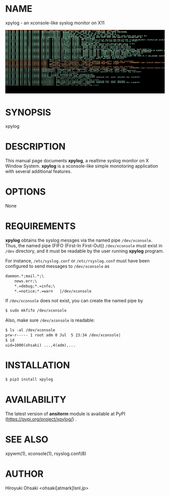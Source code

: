 # NAME

xpylog - an xconsole-like syslog monitor on X11

![screenshot](https://raw.githubusercontent.com/h-ohsaki/xpylog/master/screenshot/xpylog.jpg)

# SYNOPSIS

xpylog

# DESCRIPTION

This manual page documents **xpylog**, a realtime syslog monitor on X Window
System.  **xpylog** is a xconsole-like simple monotoring application with
several additional features.

# OPTIONS

None

# REQUIREMENTS

**xpylog** obtains the syslog messges via the named pipe `/dev/xconsole`.
Thus, the named pipe (FIFO (First-In First-Out)) `/dev/xconsole` must exist in
`/dev` directory, and it must be readable by the user running **xpylog**
program.

For instance, `/etc/syslog.conf` or `/etc/rsyslog.conf` must have been
configured to send messages to `/dev/xconsole` as
```
daemon.*;mail.*;\
	news.err;\
	*.=debug;*.=info;\
	*.=notice;*.=warn	|/dev/xconsole
```

If `/dev/xconsole` does not exist, you can create the named pipe by
```sh
$ sudo mkfifo /dev/xconsole
```

Also, make sure `/dev/xconsole` is readable:
```
$ ls -al /dev/xconsole 
prw-r----- 1 root adm 0 Jul  5 23:34 /dev/xconsole|
$ id
uid=1000(ohsaki) ...,4(adm),...
```

# INSTALLATION

```sh
$ pip3 install xpylog
```

# AVAILABILITY

The latest version of **ansiterm** module is available at PyPI
(https://pypi.org/project/xpylog/) .

# SEE ALSO

xpywm(1), xconsole(1), rsyslog.conf(8)

# AUTHOR

Hiroyuki Ohsaki <ohsaki[atmark]lsnl.jp>
